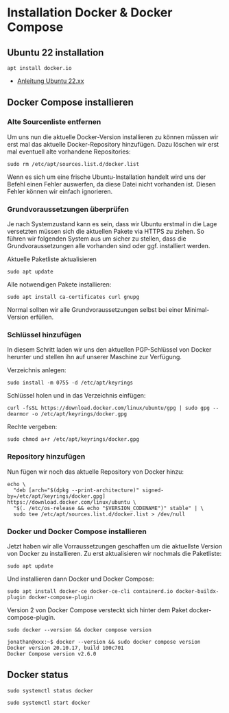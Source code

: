 # Installation Docker & Docker Compose

## Ubuntu 22 installation

```
apt install docker.io
```

+ [Anleitung Ubuntu 22.xx](https://goneuland.de/docker-docker-compose-v2-auf-ubuntu-22-04-lts-installieren/)

## Docker Compose installieren

### Alte Sourcenliste entfernen

Um uns nun die aktuelle Docker-Version installieren zu können müssen wir erst mal das aktuelle Docker-Repository hinzufügen. Dazu löschen wir erst mal eventuell alte vorhandene Repositories:

```
sudo rm /etc/apt/sources.list.d/docker.list
```
Wenn es sich um eine frische Ubuntu-Installation handelt wird uns der Befehl einen Fehler auswerfen, da diese Datei nicht vorhanden ist. Diesen Fehler können wir einfach ignorieren.

### Grundvoraussetzungen überprüfen

Je nach Systemzustand kann es sein, dass wir Ubuntu erstmal in die Lage versetzten müssen sich die aktuellen Pakete via HTTPS zu ziehen. So führen wir folgenden System aus um sicher zu stellen, dass die Grundvoraussetzungen alle vorhanden sind oder ggf. installiert werden.

Aktuelle Paketliste aktualisieren

```
sudo apt update
```

Alle notwendigen Pakete installieren:

```
sudo apt install ca-certificates curl gnupg
```

Normal sollten wir alle Grundvoraussetzungen selbst bei einer Minimal-Version erfüllen.

### Schlüssel hinzufügen

In diesem Schritt laden wir uns den aktuellen PGP-Schlüssel von Docker herunter und stellen ihn auf unserer Maschine zur Verfügung.

Verzeichnis anlegen:

```
sudo install -m 0755 -d /etc/apt/keyrings
```

Schlüssel holen und in das Verzeichnis einfügen:

```
curl -fsSL https://download.docker.com/linux/ubuntu/gpg | sudo gpg --dearmor -o /etc/apt/keyrings/docker.gpg
```
Rechte vergeben:

```
sudo chmod a+r /etc/apt/keyrings/docker.gpg
```

### Repository hinzufügen

Nun fügen wir noch das aktuelle Repository von Docker hinzu:

```
echo \
  "deb [arch="$(dpkg --print-architecture)" signed-by=/etc/apt/keyrings/docker.gpg] https://download.docker.com/linux/ubuntu \
  "$(. /etc/os-release && echo "$VERSION_CODENAME")" stable" | \
  sudo tee /etc/apt/sources.list.d/docker.list > /dev/null
```

### Docker und Docker Compose installieren

Jetzt haben wir alle Vorraussetzungen geschaffen um die aktuellste Version von Docker zu installieren. Zu erst aktualisieren wir nochmals die Paketliste:

```
sudo apt update
```

Und installieren dann Docker und Docker Compose:

```
sudo apt install docker-ce docker-ce-cli containerd.io docker-buildx-plugin docker-compose-plugin
```

Version 2 von Docker Compose versteckt sich hinter dem Paket docker-compose-plugin.

```
sudo docker --version && docker compose version
```

```
jonathan@xxx:~$ docker --version && sudo docker compose version
Docker version 20.10.17, build 100c701
Docker Compose version v2.6.0
```

## Docker status
```
sudo systemctl status docker
```
```
sudo systemctl start docker
```
